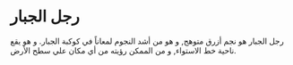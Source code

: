 # رجل الجبار

رجل الجبار هو نجم أزرق متوهج, و هو من أشد النجوم لمعاناً في كوكبة الجبار. و هو
يقع ناحية خط الاستواء, و من الممكن رؤيته من أي مكان علي سطح الأرض.
